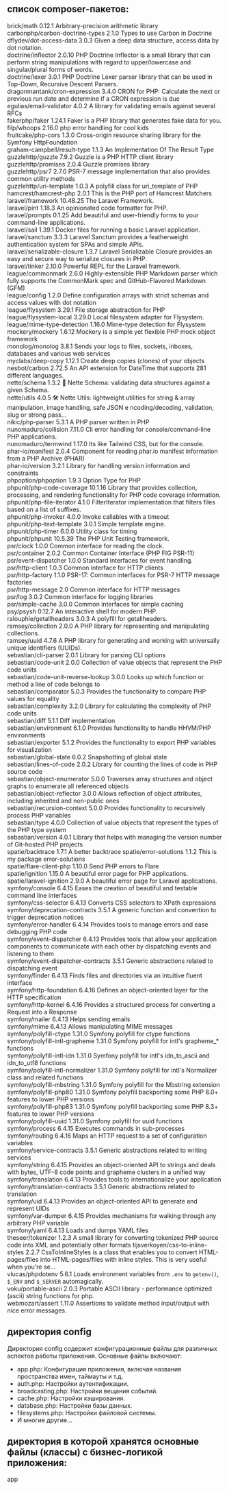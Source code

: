 список composer-пакетов:
-
brick/math                         0.12.1   Arbitrary-precision arithmetic library  
carbonphp/carbon-doctrine-types    2.1.0    Types to use Carbon in Doctrine  
dflydev/dot-access-data            3.0.3    Given a deep data structure, access data by dot notation.  
doctrine/inflector                 2.0.10   PHP Doctrine Inflector is a small library that can perform string manipulations with regard to upper/lowercase and singular/plural forms of words.  
doctrine/lexer                     3.0.1    PHP Doctrine Lexer parser library that can be used in Top-Down, Recursive Descent Parsers.  
dragonmantank/cron-expression      3.4.0    CRON for PHP: Calculate the next or previous run date and determine if a CRON expression is due  
egulias/email-validator            4.0.2    A library for validating emails against several RFCs  
fakerphp/faker                     1.24.1   Faker is a PHP library that generates fake data for you.  
filp/whoops                        2.16.0   php error handling for cool kids  
fruitcake/php-cors                 1.3.0    Cross-origin resource sharing library for the Symfony HttpFoundation  
graham-campbell/result-type        1.1.3    An Implementation Of The Result Type  
guzzlehttp/guzzle                  7.9.2    Guzzle is a PHP HTTP client library  
guzzlehttp/promises                2.0.4    Guzzle promises library  
guzzlehttp/psr7                    2.7.0    PSR-7 message implementation that also provides common utility methods  
guzzlehttp/uri-template            1.0.3    A polyfill class for uri_template of PHP  
hamcrest/hamcrest-php              2.0.1    This is the PHP port of Hamcrest Matchers  
laravel/framework                  10.48.25 The Laravel Framework.  
laravel/pint                       1.18.3   An opinionated code formatter for PHP.  
laravel/prompts                    0.1.25   Add beautiful and user-friendly forms to your command-line applications.  
laravel/sail                       1.39.1   Docker files for running a basic Laravel application.  
laravel/sanctum                    3.3.3    Laravel Sanctum provides a featherweight authentication system for SPAs and simple APIs.  
laravel/serializable-closure       1.3.7    Laravel Serializable Closure provides an easy and secure way to serialize closures in PHP.  
laravel/tinker                     2.10.0   Powerful REPL for the Laravel framework.  
league/commonmark                  2.6.0    Highly-extensible PHP Markdown parser which fully supports the CommonMark spec and GitHub-Flavored Markdown (GFM)  
league/config                      1.2.0    Define configuration arrays with strict schemas and access values with dot notation  
league/flysystem                   3.29.1   File storage abstraction for PHP  
league/flysystem-local             3.29.0   Local filesystem adapter for Flysystem.  
league/mime-type-detection         1.16.0   Mime-type detection for Flysystem  
mockery/mockery                    1.6.12   Mockery is a simple yet flexible PHP mock object framework  
monolog/monolog                    3.8.1    Sends your logs to files, sockets, inboxes, databases and various web services  
myclabs/deep-copy                  1.12.1   Create deep copies (clones) of your objects  
nesbot/carbon                      2.72.5   An API extension for DateTime that supports 281 different languages.  
nette/schema                       1.3.2    📐 Nette Schema: validating data structures against a given Schema.  
nette/utils                        4.0.5    🛠  Nette Utils: lightweight utilities for string & array manipulation, image handling, safe JSON e ncoding/decoding, validation, slug or strong pass...       
nikic/php-parser                   5.3.1    A PHP parser written in PHP  
nunomaduro/collision               7.11.0   Cli error handling for console/command-line PHP applications.  
nunomaduro/termwind                1.17.0   Its like Tailwind CSS, but for the console.  
phar-io/manifest                   2.0.4    Component for reading phar.io manifest information from a PHP Archive (PHAR)  
phar-io/version                    3.2.1    Library for handling version information and constraints  
phpoption/phpoption                1.9.3    Option Type for PHP  
phpunit/php-code-coverage          10.1.16  Library that provides collection, processing, and rendering functionality for PHP code coverage information.  
phpunit/php-file-iterator          4.1.0    FilterIterator implementation that filters files based on a list of suffixes.  
phpunit/php-invoker                4.0.0    Invoke callables with a timeout  
phpunit/php-text-template          3.0.1    Simple template engine.  
phpunit/php-timer                  6.0.0    Utility class for timing  
phpunit/phpunit                    10.5.39  The PHP Unit Testing framework.  
psr/clock                          1.0.0    Common interface for reading the clock.  
psr/container                      2.0.2    Common Container Interface (PHP FIG PSR-11)  
psr/event-dispatcher               1.0.0    Standard interfaces for event handling.  
psr/http-client                    1.0.3    Common interface for HTTP clients  
psr/http-factory                   1.1.0    PSR-17: Common interfaces for PSR-7 HTTP message factories  
psr/http-message                   2.0      Common interface for HTTP messages  
psr/log                            3.0.2    Common interface for logging libraries  
psr/simple-cache                   3.0.0    Common interfaces for simple caching  
psy/psysh                          0.12.7   An interactive shell for modern PHP.  
ralouphie/getallheaders            3.0.3    A polyfill for getallheaders.  
ramsey/collection                  2.0.0    A PHP library for representing and manipulating collections.  
ramsey/uuid                        4.7.6    A PHP library for generating and working with universally unique identifiers (UUIDs).  
sebastian/cli-parser               2.0.1    Library for parsing CLI options  
sebastian/code-unit                2.0.0    Collection of value objects that represent the PHP code units  
sebastian/code-unit-reverse-lookup 3.0.0    Looks up which function or method a line of code belongs to  
sebastian/comparator               5.0.3    Provides the functionality to compare PHP values for equality  
sebastian/complexity               3.2.0    Library for calculating the complexity of PHP code units  
sebastian/diff                     5.1.1    Diff implementation  
sebastian/environment              6.1.0    Provides functionality to handle HHVM/PHP environments  
sebastian/exporter                 5.1.2    Provides the functionality to export PHP variables for visualization  
sebastian/global-state             6.0.2    Snapshotting of global state  
sebastian/lines-of-code            2.0.2    Library for counting the lines of code in PHP source code  
sebastian/object-enumerator        5.0.0    Traverses array structures and object graphs to enumerate all referenced objects  
sebastian/object-reflector         3.0.0    Allows reflection of object attributes, including inherited and non-public ones  
sebastian/recursion-context        5.0.0    Provides functionality to recursively process PHP variables  
sebastian/type                     4.0.0    Collection of value objects that represent the types of the PHP type system  
sebastian/version                  4.0.1    Library that helps with managing the version number of Git-hosted PHP projects  
spatie/backtrace                   1.7.1    A better backtrace 
spatie/error-solutions             1.1.2    This is my package error-solutions  
spatie/flare-client-php            1.10.0   Send PHP errors to Flare  
spatie/ignition                    1.15.0   A beautiful error page for PHP applications.  
spatie/laravel-ignition            2.9.0    A beautiful error page for Laravel applications.  
symfony/console                    6.4.15   Eases the creation of beautiful and testable command line interfaces  
symfony/css-selector               6.4.13   Converts CSS selectors to XPath expressions  
symfony/deprecation-contracts      3.5.1    A generic function and convention to trigger deprecation notices  
symfony/error-handler              6.4.14   Provides tools to manage errors and ease debugging PHP code  
symfony/event-dispatcher           6.4.13   Provides tools that allow your application components to communicate with each other by dispatching events and listening to them  
symfony/event-dispatcher-contracts 3.5.1    Generic abstractions related to dispatching event  
symfony/finder                     6.4.13   Finds files and directories via an intuitive fluent interface  
symfony/http-foundation            6.4.16   Defines an object-oriented layer for the HTTP specification  
symfony/http-kernel                6.4.16   Provides a structured process for converting a Request into a Response  
symfony/mailer                     6.4.13   Helps sending emails  
symfony/mime                       6.4.13   Allows manipulating MIME messages  
symfony/polyfill-ctype             1.31.0   Symfony polyfill for ctype functions  
symfony/polyfill-intl-grapheme     1.31.0   Symfony polyfill for intl's grapheme_* functions  
symfony/polyfill-intl-idn          1.31.0   Symfony polyfill for intl's idn_to_ascii and idn_to_utf8 functions  
symfony/polyfill-intl-normalizer   1.31.0   Symfony polyfill for intl's Normalizer class and related functions  
symfony/polyfill-mbstring          1.31.0   Symfony polyfill for the Mbstring extension  
symfony/polyfill-php80             1.31.0   Symfony polyfill backporting some PHP 8.0+ features to lower PHP versions  
symfony/polyfill-php83             1.31.0   Symfony polyfill backporting some PHP 8.3+ features to lower PHP versions  
symfony/polyfill-uuid              1.31.0   Symfony polyfill for uuid functions  
symfony/process                    6.4.15   Executes commands in sub-processes  
symfony/routing                    6.4.16   Maps an HTTP request to a set of configuration variables  
symfony/service-contracts          3.5.1    Generic abstractions related to writing services  
symfony/string                     6.4.15   Provides an object-oriented API to strings and deals with bytes, UTF-8 code points and grapheme clusters in a unified way  
symfony/translation                6.4.13   Provides tools to internationalize your application  
symfony/translation-contracts      3.5.1    Generic abstractions related to translation  
symfony/uid                        6.4.13   Provides an object-oriented API to generate and represent UIDs  
symfony/var-dumper                 6.4.15   Provides mechanisms for walking through any arbitrary PHP variable  
symfony/yaml                       6.4.13   Loads and dumps YAML files  
theseer/tokenizer                  1.2.3    A small library for converting tokenized PHP source code into XML and potentially other formats
tijsverkoyen/css-to-inline-styles  2.2.7    CssToInlineStyles is a class that enables you to convert HTML-pages/files into HTML-pages/files with inline styles. This is very useful when you're se...     
vlucas/phpdotenv                   5.6.1    Loads environment variables from `.env` to `getenv()`, `$_ENV` and `$_SERVER` automagically.  
voku/portable-ascii                2.0.3    Portable ASCII library - performance optimized (ascii) string functions for php.  
webmozart/assert                   1.11.0   Assertions to validate method input/output with nice error messages.  

директория config
-
Директория config содержит конфигурационные файлы для различных аспектов работы приложения. Основные файлы включают:

* app.php: Конфигурация приложения, включая названия пространства имен, таймауты и т.д.
* auth.php: Настройки аутентификации.
* broadcasting.php: Настройки вещания событий.
* cache.php: Настройки кэширования.
* database.php: Настройки базы данных.
* filesystems.php: Настройки файловой системы.
* И многие другие...

директория в которой хранятся основные файлы (классы) с бизнес-логикой приложения:
-
app